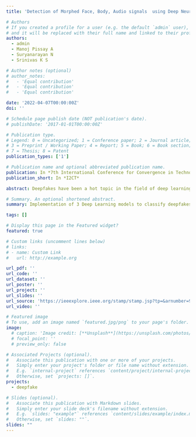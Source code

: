```yaml
---
title: 'Detection of Morphed Face, Body, Audio signals  using Deep Neural Networks'

# Authors
# If you created a profile for a user (e.g. the default `admin` user), write the username (folder name) here
# and it will be replaced with their full name and linked to their profile.
authors:
  - admin
  - Manoj Pissay A
  - Suryanarayan N
  - Srinivas K S

# Author notes (optional)
# author_notes:
#   - 'Equal contribution'
#   - 'Equal contribution'
#   - 'Equal contribution'

date: '2022-04-07T00:00:00Z'
doi: ''

# Schedule page publish date (NOT publication's date).
# publishDate: '2017-01-01T00:00:00Z'

# Publication type.
# Legend: 0 = Uncategorized; 1 = Conference paper; 2 = Journal article;
# 3 = Preprint / Working Paper; 4 = Report; 5 = Book; 6 = Book section;
# 7 = Thesis; 8 = Patent
publication_types: ['1']

# Publication name and optional abbreviated publication name.
publication: In *7th International Conference for Convergence in Technology 2022*
publication_short: In *I2CT*

abstract: Deepfakes have been a hot topic in the field of deep learning. It is typically used to alter the face or body of a person to create a fake image or video. With the rise of internet, the number of fake content especially deepfakes have increased exponentially. There have already been cases of these causing conflict and hatred among people. To keep this misinformation regulated, there needs to be a way to distinguish deepfakes from the rest. We therefore have come up with a model to classify deepfakes from pristine, accurately and quickly, so that anyone can upload an image/video to know whether it is genuine or not. The parameters taken into consideration for classifying deepfakes are face, audio and body language. The model for face consists of MMOD-CNN Face detector for pre-processing the input, which is then passed on to a Temporal Convolutional Network (TCN) to predict. For audio deepfake detection, audio converted into a spectrogram is passed to a ResNet50V2 followed by a TCN to predict. The Body Language model uses a vanilla TCN to predict if its a deepfake video or not.

# Summary. An optional shortened abstract.
summary: Implementation of 3 Deep Learning models to classify deepfakes based on face, audio and body language

tags: []

# Display this page in the Featured widget?
featured: true

# Custom links (uncomment lines below)
# links:
# - name: Custom Link
#   url: http://example.org

url_pdf: ''
url_code: ''
url_dataset: ''
url_poster: ''
url_project: ''
url_slides: ''
url_source: 'https://ieeexplore.ieee.org/stamp/stamp.jsp?tp=&arnumber=9825423&isnumber=9823960'
url_video: ''

# Featured image
# To use, add an image named `featured.jpg/png` to your page's folder.
image:
  # caption: 'Image credit: [**Unsplash**](https://unsplash.com/photos/pLCdAaMFLTE)'
  # focal_point: ''
  # preview_only: false

# Associated Projects (optional).
#   Associate this publication with one or more of your projects.
#   Simply enter your project's folder or file name without extension.
#   E.g. `internal-project` references `content/project/internal-project/index.md`.
#   Otherwise, set `projects: []`.
projects:
  - deepfake

# Slides (optional).
#   Associate this publication with Markdown slides.
#   Simply enter your slide deck's filename without extension.
#   E.g. `slides: "example"` references `content/slides/example/index.md`.
#   Otherwise, set `slides: ""`.
slides: ""
---
```


<!-- {{% callout note %}}
Click the _Cite_ button above to demo the feature to enable visitors to import publication metadata into their reference management software.
{{% /callout %}} -->

<!-- {{% callout note %}}
Create your slides in Markdown - click the _Slides_ button to check out the example.
{{% /callout %}} -->

<!-- Supplementary notes can be added here, including [code, math, and images](https://wowchemy.com/docs/writing-markdown-latex/). -->
